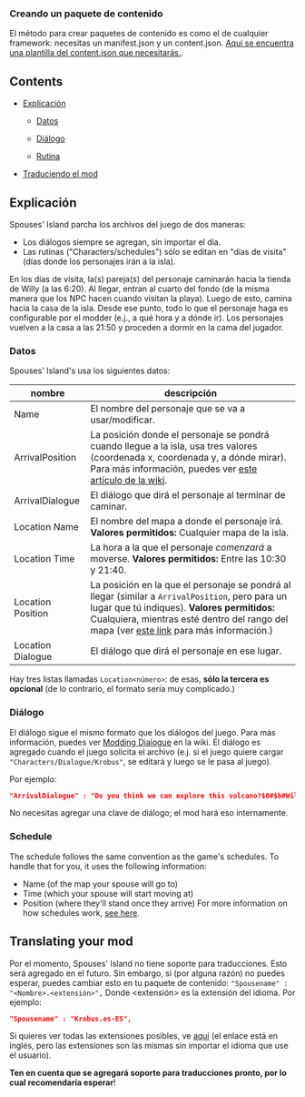 ### Creando un paquete de contenido
El método para crear paquetes de contenido es como el de cualquier framework: necesitas un manifest.json y un content.json.
[Aquí se encuentra una plantilla del content.json que necesitarás.](https://github.com/misty-spring/SpousesIsland/blob/main/content_template.json).

## Contents

* [Explicación](#explicacion)

  * [Datos](#datos)

  * [Diálogo](#dialogo)

  * [Rutina](#rutina)

* [Traduciendo el mod](#traducciones)

## Explicación
Spouses' Island parcha los archivos del juego de dos maneras:
- Los diálogos siempre se agregan, sin importar el día.
- Las rutinas ("Characters/schedules") sólo se editan en "días de visita" (días donde los personajes irán a la isla).

En los días de visita, la(s) pareja(s) del personaje caminarán hacia la tienda de Willy (a las 6:20). Al llegar, entran al cuarto del fondo (de la misma manera que los NPC hacen cuando visitan la playa). Luego de esto, camina hacia la casa de la isla.
Desde ese punto, todo lo que el personaje haga es configurable por el modder (e.j., a qué hora y a dónde ir). Los personajes vuelven a la casa a las 21:50 y proceden a dormir en la cama del jugador.

### Datos
Spouses' Island's usa los siguientes datos:

nombre | descripción
-----|------------
Name | El nombre del personaje que se va a usar/modificar.
ArrivalPosition | La posición donde el personaje se pondrá cuando llegue a la isla, usa tres valores (coordenada x, coordenada y, a dónde mirar). Para más información, puedes ver [este artículo de la wiki](https://stardewvalleywiki.com/Modding:Schedule_data#Schedule_points).
ArrivalDialogue | El diálogo que dirá el personaje al terminar de caminar.
Location Name | El nombre del mapa a donde el personaje irá. __Valores permitidos:__ Cualquier mapa de la isla.
Location Time | La hora a la que el personaje _comenzará_ a moverse. __Valores permitidos:__ Entre las 10:30 y 21:40.
Location Position | La posición en la que el personaje se pondrá al llegar (similar a `ArrivalPosition`, pero para un lugar que tú indiques). __Valores permitidos:__ Cualquiera, mientras esté dentro del rango del mapa (ver [este link](https://stardewvalleywiki.com/Modding:Maps#Tile_coordinates) para más información.)
Location Dialogue | El diálogo que dirá el personaje en ese lugar.
Hay tres listas llamadas `Location<número>`: de esas, **sólo la tercera es opcional** (de lo contrario, el formato sería muy complicado.)

### Diálogo
El diálogo sigue el mismo formato que los diálogos del juego. Para más información, puedes ver [Modding Dialogue](https://stardewvalleywiki.com/Modding:Dialogue#Format) en la wiki.
El diálogo es agregado cuando el juego solicita el archivo (e.j. si el juego quiere cargar `"Characters/Dialogue/Krobus"`, se editará y luego se le pasa al juego).

Por ejemplo:
```json
"ArrivalDialogue" : "Do you think we can explore this volcano?$0#$b#Willy said we shouldn't get close..$2#$b#But I still brought my sword.$1",
```
No necesitas agregar una clave de diálogo; el mod hará eso internamente.

### Schedule
The schedule follows the same convention as the game's schedules.
To handle that for you, it uses the following information: 
- Name (of the map your spouse will go to)
- Time (which your spouse will start moving at)
- Position (where they'll stand once they arrive)
For more information on how schedules work, [see here](https://stardewvalleywiki.com/Modding:Schedule_data#Schedule_points).

## Translating your mod
Por el momento, Spouses' Island no tiene soporte para traducciones. Esto será agregado en el futuro.
Sin embargo, si (por alguna razón) no puedes esperar, puedes cambiar esto en tu paquete de contenido:
`"Spousename" : "<Nombre>.<extensión>",`
Donde <extensión> es la extensión del idioma.
Por ejemplo:
 ```json
"Spousename" : "Krobus.es-ES",
```
Si quieres ver todas las extensiones posibles, ve [aquí](https://github.com/misty-spring/SpousesIsland/blob/main/languagecodes.md) (el enlace está en inglés, pero las extensiones son las mismas sin importar el idioma que use el usuario).
 
 **Ten en cuenta que se agregará soporte para traducciones pronto, por lo cual recomendaría esperar**!
